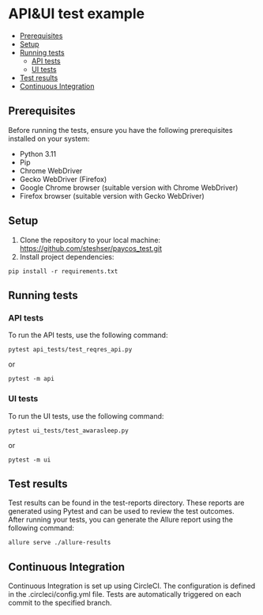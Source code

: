 # API&UI test example
- [Prerequisites](#Prerequisites)
- [Setup](#Setup)
- [Running tests](#Running-tests)
  - [API tests](#API-tests)
  - [UI tests](#UI-tests)
- [Test results](#Test-results)
- [Continuous Integration](#Continuous-Integration)

## Prerequisites

Before running the tests, ensure you have the following prerequisites installed on your system:

- Python 3.11
- Pip
- Chrome WebDriver
- Gecko WebDriver (Firefox)
- Google Chrome browser (suitable version with Chrome WebDriver)
- Firefox browser (suitable version with Gecko WebDriver)

## Setup
1. Clone the repository to your local machine:
   https://github.com/steshser/paycos_test.git
2. Install project dependencies:
```
pip install -r requirements.txt
```

## Running tests

### API tests
To run the API tests, use the following command:
``` 
pytest api_tests/test_reqres_api.py
```
or
```
pytest -m api
```

### UI tests
To run the UI tests, use the following command:
``` 
pytest ui_tests/test_awarasleep.py
```
or
```
pytest -m ui
```

## Test results
Test results can be found in the test-reports directory. These reports are generated using Pytest and can be used to review the test outcomes.<br>
After running your tests, you can generate the Allure report using the following command:
```
allure serve ./allure-results
```

## Continuous Integration
Continuous Integration is set up using CircleCI. The configuration is defined in the .circleci/config.yml file. Tests are automatically triggered on each commit to the specified branch.